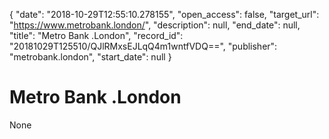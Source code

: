 {
  "date": "2018-10-29T12:55:10.278155", 
  "open_access": false, 
  "target_url": "https://www.metrobank.london/", 
  "description": null, 
  "end_date": null, 
  "title": "Metro Bank .London", 
  "record_id": "20181029T125510/QJlRMxsEJLqQ4m1wntfVDQ==", 
  "publisher": "metrobank.london", 
  "start_date": null
}

# Metro Bank .London

None